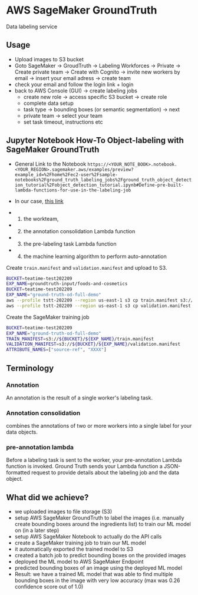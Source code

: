 # AWS SageMaker GroundTruth

Data labeling service

## Usage

- Upload images to S3 bucket
- Goto SageMaker -> GroudTruth -> Labeling Workforces -> Private -> Create private team -> Create with Cognito -> invite new workers by email -> insert your email adress -> create team
- check your email and follow the login link + login
- back to AWS Console (GUI) -> create labeling jobs
  - create new role -> access specific S3 bucket -> create role
  - complete data setup
  - task type -> bounding boxes (or semantic segmentation) -> next
  - private team -> select your team
  - set task timeout, instructions etc

## Jupyter Notebook How-To Object-labeling with SageMaker GroundTruth

- General Link to the Notebook `https://<YOUR_NOTE_BOOK>.notebook.<YOUR_REGION>.sagemaker.aws/examples/preview?example_id=%2Fhome%2Fec2-user%2Fsample-notebooks%2Fground_truth_labeling_jobs%2Fground_truth_object_detection_tutorial%2Fobject_detection_tutorial.ipynb#Define-pre-built-lambda-functions-for-use-in-the-labeling-job`
- In our case, [this link](https://teatime-test.notebook.us-east-1.sagemaker.aws/examples/preview?example_id=%2Fhome%2Fec2-user%2Fsample-notebooks%2Fground_truth_labeling_jobs%2Fground_truth_object_detection_tutorial%2Fobject_detection_tutorial.ipynb#Define-pre-built-lambda-functions-for-use-in-the-labeling-job)

- 1. the workteam,
- 2. the annotation consolidation Lambda function
- 3. the pre-labeling task Lambda function
- 4. the machine learning algorithm to perform auto-annotation

Create `train.manifest` and `validation.manifest` and upload to S3.

```sh
BUCKET=teatime-test202209
EXP_NAME=groundtruth-input/foods-and-cosmetics
BUCKET=teatime-test202209
EXP_NAME="ground-truth-od-full-demo"
aws --profile tstt-202209 --region us-east-1 s3 cp train.manifest s3://${BUCKET}/${EXP_NAME}/train.manifest
aws --profile tstt-202209 --region us-east-1 s3 cp validation.manifest s3://${BUCKET}/${EXP_NAME}/validation.manifest
```

Create the SageMaker training job

```sh
BUCKET=teatime-test202209
EXP_NAME="ground-truth-od-full-demo"
TRAIN_MANIFEST=s3://${BUCKET}/${EXP_NAME}/train.manifest
VALIDATION_MANIFEST=s3://${BUCKET}/${EXP_NAME}/validation.manifest
ATTRIBUTE_NAMES=["source-ref", "XXXX"]
```

## Terminology

### Annotation

An annotation is the result of a single worker's labeling task.

### Annotation consolidation

combines the annotations of two or more workers into a single label for your data objects.

### pre-annotation lambda

Before a labeling task is sent to the worker, your pre-annotation Lambda function is invoked.
Ground Truth sends your Lambda function a JSON-formatted request to provide details about the labeling job and the data object.

## What did we achieve?

- we uploaded images to file storage (S3)
- setup AWS SageMaker GroundTruth to label the images (i.e. manually create bounding boxes around the ingredients list) to train our ML model on (in a later step)
- setup AWS SageMaker Notebook to actually do the API calls
- create a SageMaker training job to train our ML model
- it automatically exported the trained model to S3
- created a batch job to predict bounding boxes on the provided images
- deployed the ML model to AWS SageMaker Endpoint
- predicted bounding boxes of an image using the deployed ML model
- Result: we have a trained ML model that was able to find multiple bounding boxes in the image with very low accuracy (max was 0.26 confidence score out of 1.0)
